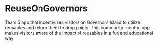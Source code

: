 # ReuseOnGovernors
Team 5 app that incentivizes visitors on Governors Island to utilize reusables and return them to drop points. This community- centric app makes visitors aware of the impact of reusables in a fun and educational way 
